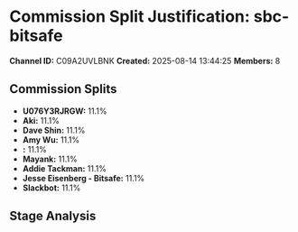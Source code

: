 # Commission Split Justification: sbc-bitsafe

**Channel ID:** C09A2UVLBNK
**Created:** 2025-08-14 13:44:25
**Members:** 8

## Commission Splits

- **U076Y3RJRGW:** 11.1%
- **Aki:** 11.1%
- **Dave Shin:** 11.1%
- **Amy Wu:** 11.1%
- **:** 11.1%
- **Mayank:** 11.1%
- **Addie Tackman:** 11.1%
- **Jesse Eisenberg - Bitsafe:** 11.1%
- **Slackbot:** 11.1%

## Stage Analysis

